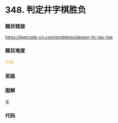 # 348. 判定井字棋胜负

### 题目链接

https://leetcode-cn.com/problems/design-tic-tac-toe

### 题目难度

<font color=#F0AD4E>中等</font>

### 思路



### 图解

无

### 代码

```python
```